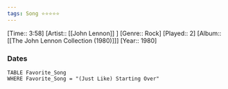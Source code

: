 ```yaml
---
tags: Song ⭐⭐⭐⭐⭐ 
---
```

[Time:: 3:58]
[Artist:: [[John Lennon]] ]
[Genre:: Rock]
[Played:: 2]
[Album:: [[The John Lennon Collection (1980)]]]
[Year:: 1980]
### Dates
````dataview
TABLE Favorite_Song
WHERE Favorite_Song = "(Just Like) Starting Over"
````